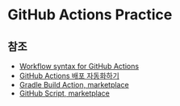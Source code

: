 # GitHub Actions Practice

## 참조
- [Workflow syntax for GitHub Actions](https://docs.github.com/en/actions/using-workflows/workflow-syntax-for-github-actions)
- [GitHub Actions 배포 자동화하기](https://meetup.toast.com/posts/286)
- [Gradle Build Action, marketplace](https://github.com/marketplace/actions/gradle-build-action)
- [GitHub Script, marketplace](https://github.com/marketplace/actions/github-script)
